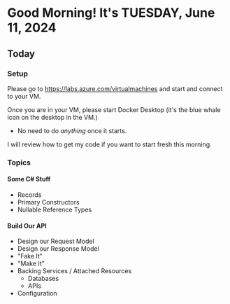 # Good Morning! It's TUESDAY, June 11, 2024

## Today

### Setup

Please go to https://labs.azure.com/virtualmachines and start and connect to your VM.

Once you are in your VM, please start Docker Desktop (it's the blue whale icon on the desktop in the VM.)
- No need to do *anything* once it starts.

I will review how to get my code if you want to start fresh this morning.

### Topics

#### Some C# Stuff 

- Records
- Primary Constructors
- Nullable Reference Types

#### Build Our API

- Design our Request Model
- Design our Response Model
- "Fake It"
- "Make It"
- Backing Services / Attached Resources
    - Databases
    - APIs
- Configuration